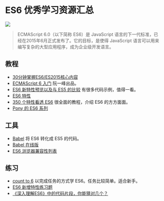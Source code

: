 # ES6 优秀学习资源汇总
![](http://upload-images.jianshu.io/upload_images/7219342-74f0cee27fa77e42.png?imageMogr2/auto-orient/strip%7CimageView2/2/w/1240)

> ECMAScript 6.0（以下简称 ES6）是 JavaScript 语言的下一代标准，已经在2015年6月正式发布了。它的目标，是使得 JavaScript 语言可以用来编写复杂的大型应用程序，成为企业级开发语言。

## 教程
* [30分钟掌握ES6/ES2015核心内容](http://www.jianshu.com/p/ebfeb687eb70)
* [ECMAScript 6 入门](http://es6.ruanyifeng.com/) 阮一峰出品。
* [ES6 新特性预览以及与 ES5 的比较](http://es6-features.org/) 有很多代码示例，值得一看。
* [ES6 特性](https://github.com/lukehoban/es6features)
* [350 个特性看透 ES6](https://ponyfoo.com/articles/es6) 很全面的教程，介绍 ES6 的方方面面。
* [Pony 的 ES6 系列](https://ponyfoo.com/articles/tagged/es6)

## 工具
* [Babel](http://babeljs.io/) 将 ES6 转化成 ES5 的代码。
* [Babel 在线版](http://babeljs.io/repl/)
* [ES6 浏览器兼容性列表](https://kangax.github.io/compat-table/es6/)

## 练习
* [count to 6](https://github.com/domenic/count-to-6) 以完成任务的方式学 ES6。任务比较简单。适合新手。
* [ES6 新增特性练习题](https://scriptoj.com/problemsGroups/593c151a8bf3445a88fa79be)
* [《深入理解ES6》中的代码片段，你能猜对几个？](https://juejin.im/post/598e6eed6fb9a03c543ebe02)
